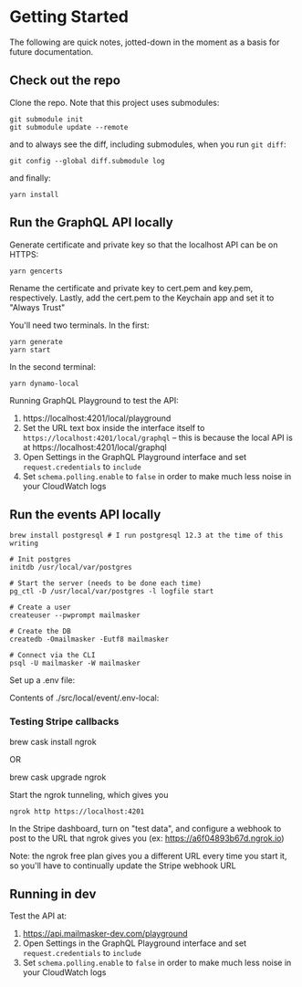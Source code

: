 # Getting Started

The following are quick notes, jotted-down in the moment as a basis for future documentation.

## Check out the repo

Clone the repo. Note that this project uses submodules:

```
git submodule init
git submodule update --remote
```

and to always see the diff, including submodules, when you run `git diff`:

```
git config --global diff.submodule log
```

and finally:

```
yarn install
```

## Run the GraphQL API locally

Generate certificate and private key so that the localhost API can be on HTTPS:

```
yarn gencerts
```

Rename the certificate and private key to cert.pem and key.pem, respectively. Lastly, add the cert.pem to the Keychain app and set it to "Always Trust"

You'll need two terminals. In the first:

```
yarn generate
yarn start
```

In the second terminal:

```
yarn dynamo-local
```

Running GraphQL Playground to test the API:

1. https://localhost:4201/local/playground
2. Set the URL text box inside the interface itself to `https://localhost:4201/local/graphql` – this is because the local API is at https://localhost:4201/local/graphql
3. Open Settings in the GraphQL Playground interface and set `request.credentials` to `include`
4. Set `schema.polling.enable` to `false` in order to make much less noise in your CloudWatch logs

## Run the events API locally

```
brew install postgresql # I run postgresql 12.3 at the time of this writing

# Init postgres
initdb /usr/local/var/postgres

# Start the server (needs to be done each time)
pg_ctl -D /usr/local/var/postgres -l logfile start

# Create a user
createuser --pwprompt mailmasker

# Create the DB
createdb -Omailmasker -Eutf8 mailmasker

# Connect via the CLI
psql -U mailmasker -W mailmasker
```

Set up a .env file:

Contents of ./src/local/event/.env-local:

### Testing Stripe callbacks

brew cask install ngrok

OR

brew cask upgrade ngrok

Start the ngrok tunneling, which gives you

```
ngrok http https://localhost:4201
```

In the Stripe dashboard, turn on "test data", and configure a webhook to post to the URL that ngrok gives you (ex: https://a6f04893b67d.ngrok.io)

Note: the ngrok free plan gives you a different URL every time you start it, so you'll have to continually update the Stripe webhook URL

## Running in dev

Test the API at:

1. https://api.mailmasker-dev.com/playground
2. Open Settings in the GraphQL Playground interface and set `request.credentials` to `include`
3. Set `schema.polling.enable` to `false` in order to make much less noise in your CloudWatch logs
